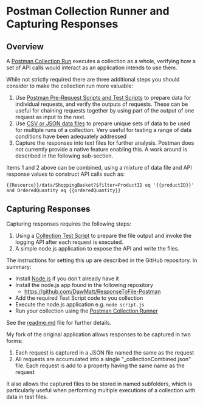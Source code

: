 # Postman Collection Runner and Capturing Responses

## Overview

A [Postman Collection Run](https://learning.getpostman.com/docs/postman/collection-runs/starting-a-collection-run/) executes a collection as a whole, verifying how a set of API calls would interact as an application intends to use them.

While not strictly required there are three additional steps you should consider to make the collection run more valuable:

1. Use [Postman Pre-Request Scripts and Test Scripts](https://learning.getpostman.com/docs/postman/scripts/intro-to-scripts/) to prepare data for individual requests, and verify the outputs of requests. These can be useful for chaining requests together by using part of the output of one request as input to the next.
2. Use [CSV or JSON data files](https://learning.getpostman.com/docs/postman/collection-runs/working-with-data-files/) to prepare unique sets of data to be used for multiple runs of a collection. Very useful for testing a range of data conditions have been adequately addressed
3. Capture the responses into text files for further analysis. Postman does not currently provide a native feature enabling this. A work around is described in the following sub-section.

Items 1 and 2 above can be combined, using a mixture of data file and API response values to construct API calls such as:

```
{{Resource}}/data/ShoppingBasket?$filter=ProductID eq '{{productID}}' and OrderedQuantity eq {{orderedQuantity}}
```

## Capturing Responses

Capturing responses requires the following steps:

1. Using a [Collection Test Script](https://learning.getpostman.com/docs/postman/scripts/intro-to-scripts/) to prepare the file output and invoke the logging API after each request is executed.
2. A simple node.js application to expose the API and write the files.

The instructions for setting this up are described in the GitHub repository. In summary:

* Install [Node.js](https://nodejs.org/en/) if you don't already have it
* Install the node.js app found in the following repository
    * https://github.com/DawMatt/ResponseToFile-Postman
* Add the required Test Script code to you collection
* Execute the node.js application e.g. ```node script.js```
* Run your collection using the [Postman Collection Runner](https://learning.getpostman.com/docs/postman/collection-runs/starting-a-collection-run/) 

See the [readme.md](https://github.com/DawMatt/ResponseToFile-Postman/blob/master/README.md) file for further details.

My fork of the original application allows responses to be captured in two forms:

1. Each request is captured in a JSON file named the same as the request
2. All requests are accumulated into a single "_collectionCombined.json" file. Each request is add to a property having the same name as the request

It also allows the captured files to be stored in named subfolders, which is particularly useful when performing multiple executions of a collection with data in test files.
